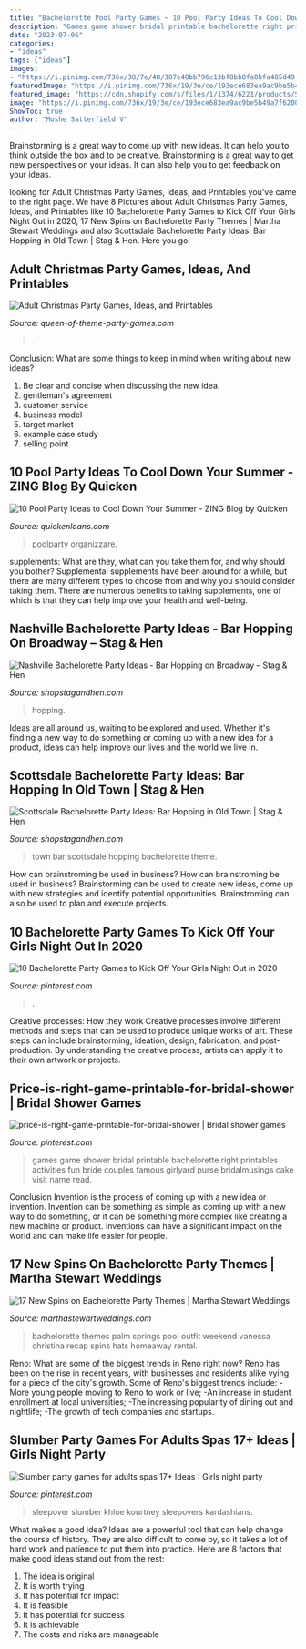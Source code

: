 ```yaml
---
title: "Bachelorette Pool Party Games ~ 10 Pool Party Ideas To Cool Down Your Summer"
description: "Games game shower bridal printable bachelorette right printables activities fun bride couples famous girlyard purse bridalmusings cake visit name read"
date: "2023-07-06"
categories:
- "ideas"
tags: ["ideas"]
images:
- "https://i.pinimg.com/736x/38/7e/48/387e48bb796c13bf8bb8fa0bfa485d49.jpg"
featuredImage: "https://i.pinimg.com/736x/19/3e/ce/193ece683ea9ac9be5b49a7f6200917c.jpg"
featured_image: "https://cdn.shopify.com/s/files/1/1374/6221/products/Scottsdale_Bachelorette_Party_Ideas_99b5e884-2cdc-40b8-9c90-77d8b1f698e1_600x600.jpg?v=1560887753"
image: "https://i.pinimg.com/736x/19/3e/ce/193ece683ea9ac9be5b49a7f6200917c.jpg"
ShowToc: true
author: "Moshe Satterfield V"
---
```



Brainstorming is a great way to come up with new ideas. It can help you to think outside the box and to be creative. Brainstorming is a great way to get new perspectives on your ideas. It can also help you to get feedback on your ideas.

	

		
looking for Adult Christmas Party Games, Ideas, and Printables you've came to the right page. We have 8 Pictures about Adult Christmas Party Games, Ideas, and Printables like 10 Bachelorette Party Games to Kick Off Your Girls Night Out in 2020, 17 New Spins on Bachelorette Party Themes | Martha Stewart Weddings and also Scottsdale Bachelorette Party Ideas: Bar Hopping in Old Town | Stag &amp; Hen. Here you go:
		
    
## Adult Christmas Party Games, Ideas, And Printables

<img loading=lazy src="http://www.queen-of-theme-party-games.com/images/ADULT-CHRISTMAS-PARTY-GAMES-PRINTABLES.png" onerror="this.onerror=null;this.src='https://tse1.mm.bing.net/th?id=OIP.1vaPeNOSmRpO50adSW0psgHaL_&amp;pid=15.1';" alt="Adult Christmas Party Games, Ideas, and Printables">

_Source: queen-of-theme-party-games.com_

>. 

	

Conclusion: What are some things to keep in mind when writing about new ideas?
1. Be clear and concise when discussing the new idea.
2. gentleman's agreement 
3. customer service 
4. business model 
5. target market 
6. example case study
7. selling point 

    
## 10 Pool Party Ideas To Cool Down Your Summer - ZING Blog By Quicken

<img loading=lazy src="https://www.quickenloans.com/blog/wp-content/uploads/2016/08/pool-party.jpg" onerror="this.onerror=null;this.src='https://tse4.mm.bing.net/th?id=OIP.MiuurZk3HqYy5w0WP5AMvQHaE7&amp;pid=15.1';" alt="10 Pool Party Ideas to Cool Down Your Summer - ZING Blog by Quicken">

_Source: quickenloans.com_

>poolparty organizzare. 

	

supplements: What are they, what can you take them for, and why should you bother?
Supplemental supplements have been around for a while, but there are many different types to choose from and why you should consider taking them. There are numerous benefits to taking supplements, one of which is that they can help improve your health and well-being.

    
## Nashville Bachelorette Party Ideas - Bar Hopping On Broadway – Stag &amp; Hen

<img loading=lazy src="https://cdn.shopify.com/s/files/1/1374/6221/products/Nashville_Bachelorette_Party_Ideas_-_Broadway_600x600.jpg?v=1547581127" onerror="this.onerror=null;this.src='https://tse1.mm.bing.net/th?id=OIP.0g-UU4JUG2CoRzWDJ7CT2AHaHa&amp;pid=15.1';" alt="Nashville Bachelorette Party Ideas - Bar Hopping on Broadway – Stag &amp; Hen">

_Source: shopstagandhen.com_

>hopping. 

	

Ideas are all around us, waiting to be explored and used. Whether it's finding a new way to do something or coming up with a new idea for a product, ideas can help improve our lives and the world we live in.

    
## Scottsdale Bachelorette Party Ideas: Bar Hopping In Old Town | Stag &amp; Hen

<img loading=lazy src="https://cdn.shopify.com/s/files/1/1374/6221/products/Scottsdale_Bachelorette_Party_Ideas_99b5e884-2cdc-40b8-9c90-77d8b1f698e1_600x600.jpg?v=1560887753" onerror="this.onerror=null;this.src='https://tse4.mm.bing.net/th?id=OIP.jRehOyPXru6TGrU7WuXUNwHaDQ&amp;pid=15.1';" alt="Scottsdale Bachelorette Party Ideas: Bar Hopping in Old Town | Stag &amp; Hen">

_Source: shopstagandhen.com_

>town bar scottsdale hopping bachelorette theme. 

	

How can brainstroming be used in business?
How can brainstroming be used in business? Brainstorming can be used to create new ideas, come up with new strategies and identify potential opportunities. Brainstroming can also be used to plan and execute projects.

    
## 10 Bachelorette Party Games To Kick Off Your Girls Night Out In 2020

<img loading=lazy src="https://i.pinimg.com/736x/38/7e/48/387e48bb796c13bf8bb8fa0bfa485d49.jpg" onerror="this.onerror=null;this.src='https://tse3.mm.bing.net/th?id=OIP.rjX5OTbE5rIG3H0IP96hkAHaHa&amp;pid=15.1';" alt="10 Bachelorette Party Games to Kick Off Your Girls Night Out in 2020">

_Source: pinterest.com_

>. 

	

Creative processes: How they work
Creative processes involve different methods and steps that can be used to produce unique works of art. These steps can include brainstorming, ideation, design, fabrication, and post-production. By understanding the creative process, artists can apply it to their own artwork or projects.

    
## Price-is-right-game-printable-for-bridal-shower | Bridal Shower Games

<img loading=lazy src="https://i.pinimg.com/736x/ef/fd/7a/effd7acd7f9b1b391be6d8beca3a3b57.jpg" onerror="this.onerror=null;this.src='https://tse1.mm.bing.net/th?id=OIP.0H2STzJ_93-1ESyIWz_LUAHaKL&amp;pid=15.1';" alt="price-is-right-game-printable-for-bridal-shower | Bridal shower games">

_Source: pinterest.com_

>games game shower bridal printable bachelorette right printables activities fun bride couples famous girlyard purse bridalmusings cake visit name read. 

	

Conclusion
Invention is the process of coming up with a new idea or invention. Invention can be something as simple as coming up with a new way to do something, or it can be something more complex like creating a new machine or product. Inventions can have a significant impact on the world and can make life easier for people.

    
## 17 New Spins On Bachelorette Party Themes | Martha Stewart Weddings

<img loading=lazy src="https://static.onecms.io/wp-content/uploads/sites/36/2016/04/18232527/bachelorette-themes-vanessa-christina-0618.jpg" onerror="this.onerror=null;this.src='https://tse4.mm.bing.net/th?id=OIP.GL60n6iNHRtzyqrhFlldzgHaLG&amp;pid=15.1';" alt="17 New Spins on Bachelorette Party Themes | Martha Stewart Weddings">

_Source: marthastewartweddings.com_

>bachelorette themes palm springs pool outfit weekend vanessa christina recap spins hats homeaway rental. 

	

Reno: What are some of the biggest trends in Reno right now?
Reno has been on the rise in recent years, with businesses and residents alike vying for a piece of the city's growth. Some of Reno's biggest trends include: 
 -More young people moving to Reno to work or live; 
-An increase in student enrollment at local universities; 
-The increasing popularity of dining out and nightlife; 
-The growth of tech companies and startups.

    
## Slumber Party Games For Adults Spas 17+ Ideas | Girls Night Party

<img loading=lazy src="https://i.pinimg.com/736x/19/3e/ce/193ece683ea9ac9be5b49a7f6200917c.jpg" onerror="this.onerror=null;this.src='https://tse1.mm.bing.net/th?id=OIP.fSLGpJD93r3sl_fkfZOrxwAAAA&amp;pid=15.1';" alt="Slumber party games for adults spas 17+ Ideas | Girls night party">

_Source: pinterest.com_

>sleepover slumber khloe kourtney sleepovers kardashians. 

	

What makes a good idea?
Ideas are a powerful tool that can help change the course of history. They are also difficult to come by, so it takes a lot of hard work and patience to put them into practice. Here are 8 factors that make good ideas stand out from the rest: 
1. The idea is original 
2. It is worth trying 
3. It has potential for impact 
4. It is feasible 
5. It has potential for success 
6. It is achievable 
7. The costs and risks are manageable 

